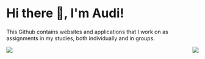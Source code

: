 <h1 style="font-size: 32px;">Hi there 👋, I'm Audi!</h1>

This Github contains websites and applications that I work on as assignments in my studies, both individually and in groups.

<div style="display: flex; justify-content: space-between;">
    <a href="https://github.com/AudiHagi">
        <img align="center" src="https://github-readme-stats.vercel.app/api/top-langs/?username=AudiHagi&hide_progress=false" />
    </a>
    <a href="https://github.com/AudiHagi">
        <img align="center" src="https://github-readme-stats.vercel.app/api?username=AudiHagi&show_icons=true&theme=graywhite" />
    </a>
</div>


<!--
**AudiHagi/AudiHagi** is a ✨ _special_ ✨ repository because its `README.md` (this file) appears on your GitHub profile.
Here are some ideas to get you started:
- 🔭 I’m currently working on ...
- 🌱 I’m currently learning ...
- 👯 I’m looking to collaborate on ...
- 🤔 I’m looking for help with ...
- 💬 Ask me about ...
- 📫 How to reach me: ...
- 😄 Pronouns: ...
- ⚡ Fun fact: ...
-->
